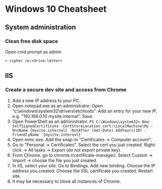 
# Windows 10 Cheatsheet

## System administration

### Clean free disk space

Open cmd prompt as admin

`> cipher /w:<drive-letter>`

## IIS

### Create a secure dev site and access from Chrome

1. Add a new IP address to your PC.
2. Open notepad.exe as an administrator. Open "c:\windows\system32\drivers\etc\hosts". Add an entry for your new IP, e.g. "192.168.0.10  mysite.internal". Save.
3. Open PowerShell as an administrator.
`PS C:\Windows\system32> New-SelfSignedCertificate -CertStoreLocation cert:\LocalMachine\My -DnsName {mysite.internal} -NotAfter (Get-Date).AddYears(10) -FriendlyName '{mysite.internal}'`
4. Open mmc.exe. Add the snap-in "Certificates -> Computer account".
5. Go to "Personal -> Certificates". Select the cert you just created. Right-click -> All tasks -> Export (do not export private key).
6. From Chrome, go to chrome://certificate-manager/. Select Custom -> Import -> choose the file you just created.
7. In IIS, select your site. Go to Bindings. Add new binding. Choose the IP address you created. Choose the SSL certificate you created. Restart site.
8. It may be necessary to close all instances of Chrome.


